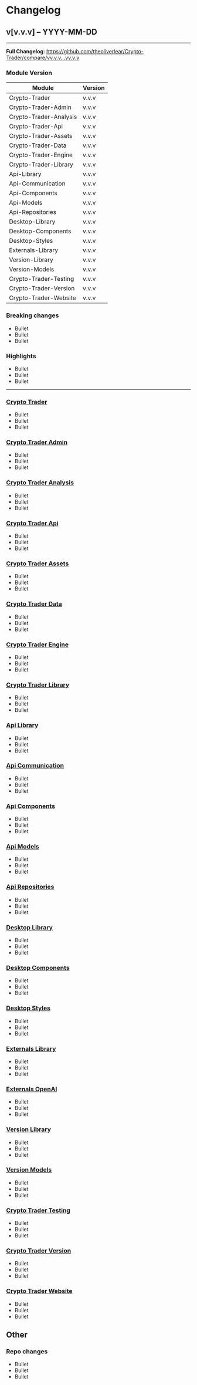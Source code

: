 # Changelog
## v[v.v.v] – YYYY-MM-DD

---

**Full Changelog**: https://github.com/theoliverlear/Crypto-Trader/compare/vv.v.v...vv.v.v

### Module Version


| Module                 | Version |
|------------------------|---------|
| Crypto-Trader          | v.v.v   |
| Crypto-Trader-Admin    | v.v.v   |
| Crypto-Trader-Analysis | v.v.v   |
| Crypto-Trader-Api      | v.v.v   |
| Crypto-Trader-Assets   | v.v.v   |
| Crypto-Trader-Data     | v.v.v   |
| Crypto-Trader-Engine   | v.v.v   |
| Crypto-Trader-Library  | v.v.v   |
| Api-Library            | v.v.v   |
| Api-Communication      | v.v.v   |
| Api-Components         | v.v.v   |
| Api-Models             | v.v.v   |
| Api-Repositories       | v.v.v   |
| Desktop-Library        | v.v.v   |
| Desktop-Components     | v.v.v   |
| Desktop-Styles         | v.v.v   |     
| Externals-Library      | v.v.v   |
| Version-Library        | v.v.v   |
| Version-Models         | v.v.v   |
| Crypto-Trader-Testing  | v.v.v   |
| Crypto-Trader-Version  | v.v.v   |
| Crypto-Trader-Website  | v.v.v   |


### Breaking changes
- Bullet
- Bullet
- Bullet

### Highlights
- Bullet
- Bullet
- Bullet

---

### [Crypto Trader](./)
- Bullet
- Bullet
- Bullet

### [Crypto Trader Admin](Crypto-Trader-Admin)
- Bullet
- Bullet
- Bullet

### [Crypto Trader Analysis](Crypto-Trader-Analysis)
- Bullet
- Bullet
- Bullet

### [Crypto Trader Api](Crypto-Trader-Api)
- Bullet
- Bullet
- Bullet

### [Crypto Trader Assets](Crypto-Trader-Assets)
- Bullet
- Bullet
- Bullet

### [Crypto Trader Data](Crypto-Trader-Data)
- Bullet
- Bullet
- Bullet

### [Crypto Trader Engine](Crypto-Trader-Engine)
- Bullet
- Bullet
- Bullet

### [Crypto Trader Library](Crypto-Trader-Library)
- Bullet
- Bullet
- Bullet

### [Api Library](Crypto-Trader-Library/Api-Library)
- Bullet
- Bullet
- Bullet

### [Api Communication](Crypto-Trader-Library/Api-Library/Api-Communication)
- Bullet
- Bullet
- Bullet

### [Api Components](Crypto-Trader-Library/Api-Library/Api-Components)
- Bullet
- Bullet
- Bullet

### [Api Models](Crypto-Trader-Library/Api-Library/Api-Models)
- Bullet
- Bullet
- Bullet

### [Api Repositories](Crypto-Trader-Library/Api-Library/Api-Repositories)
- Bullet
- Bullet
- Bullet

### [Desktop Library](Crypto-Trader-Library/Desktop-Library)
- Bullet
- Bullet
- Bullet

### [Desktop Components](Crypto-Trader-Library/Desktop-Library/Desktop-Components)
- Bullet
- Bullet
- Bullet

### [Desktop Styles](Crypto-Trader-Library/Desktop-Library/Desktop-Styles)
- Bullet
- Bullet
- Bullet

### [Externals Library](Crypto-Trader-Library/Externals-Library)
- Bullet
- Bullet
- Bullet

### [Externals OpenAI](Crypto-Trader-Library/Externals-Library/Externals-OpenAI)
- Bullet
- Bullet
- Bullet

### [Version Library](Crypto-Trader-Library/Version-Library)
- Bullet
- Bullet
- Bullet

### [Version Models](Crypto-Trader-Library/Version-Library/Version-Models)
- Bullet
- Bullet
- Bullet

### [Crypto Trader Testing](Crypto-Trader-Testing)
- Bullet
- Bullet
- Bullet

### [Crypto Trader Version](Crypto-Trader-Version)
- Bullet
- Bullet
- Bullet

### [Crypto Trader Website](Crypto-Trader-Website)
- Bullet
- Bullet
- Bullet

## Other

### Repo changes
- Bullet
- Bullet
- Bullet

